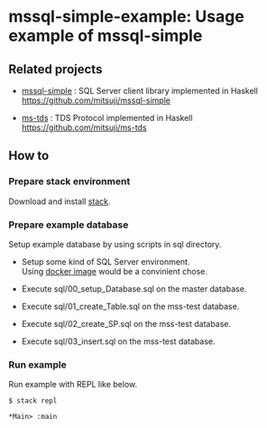 # mssql-simple-example: Usage example of mssql-simple

## Related projects

* [mssql-simple](https://github.com/mitsuji/mssql-simple)
  : SQL Server client library implemented in Haskell  
  https://github.com/mitsuji/mssql-simple
  
* [ms-tds](https://github.com/mitsuji/ms-tds)
  : TDS Protocol implemented in Haskell  
  https://github.com/mitsuji/ms-tds
  

## How to

### Prepare stack environment

Download and install [stack](https://docs.haskellstack.org/en/stable/README/).


### Prepare example database

Setup example database by using scripts in sql directory.

* Setup some kind of SQL Server environment.  
  Using [docker image](https://learn.microsoft.com/en-us/sql/linux/quickstart-install-connect-docker) would be a convinient chose.

* Execute sql/00_setup_Database.sql on the master database.
* Execute sql/01_create_Table.sql on the mss-test database.
* Execute sql/02_create_SP.sql on the mss-test database.
* Execute sql/03_insert.sql on the mss-test database.


### Run example

Run example with REPL like below.
```
$ stack repl

*Main> :main

```

